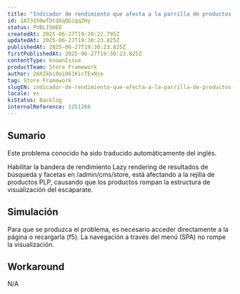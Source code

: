 ```yaml
---
title: "Indicador de rendimiento que afecta a la parrilla de productos en PLP"
id: 1AT31h0wTDtdXqOGiqqZHy
status: PUBLISHED
createdAt: 2025-06-27T19:30:22.795Z
updatedAt: 2025-06-27T19:30:23.825Z
publishedAt: 2025-06-27T19:30:23.825Z
firstPublishedAt: 2025-06-27T19:30:23.825Z
contentType: knownIssue
productTeam: Store Framework
author: 2mXZkbi0oi061KicTExNjo
tag: Store Framework
slugEN: indicador-de-rendimiento-que-afecta-a-la-parrilla-de-productos-en-plp
locale: es
kiStatus: Backlog
internalReference: 1251266
---
```


## Sumario

<div class="alert alert-info">
  <p>Este problema conocido ha sido traducido automáticamente del inglés.</p>
</div>


Habilitar la bandera de rendimiento Lazy rendering de resultados de búsqueda y facetas en /admin/cms/store, está afectando a la rejilla de productos PLP, causando que los productos rompan la estructura de visualización del escaparate.


##

## Simulación


Para que se produzca el problema, es necesario acceder directamente a la página o recargarla (f5). La navegación a través del menú (SPA) no rompe la visualización.



## Workaround


N/A





